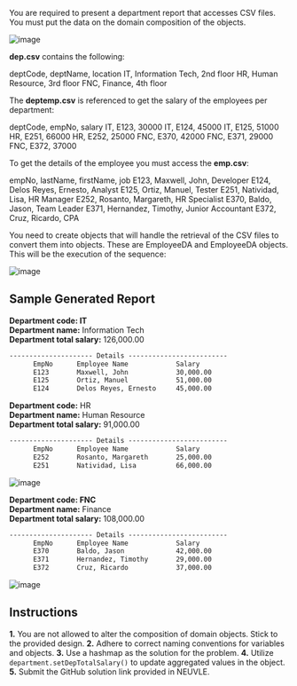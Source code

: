 You are required to present a department report that accesses CSV files. You must put the data on the domain composition of the objects.

![image](https://github.com/ArenJohnD/Lab-Assignment-5/assets/152838648/9c5997b7-4539-4cc2-be1d-8f301cea021c)

**dep.csv** contains the following:

deptCode, deptName, location
IT, Information Tech, 2nd floor
HR, Human Resource, 3rd floor
FNC, Finance, 4th floor

The **deptemp.csv** is referenced to get the salary  of the employees per department:

deptCode, empNo, salary
IT, E123, 30000
IT, E124, 45000
IT, E125, 51000
HR, E251, 66000
HR, E252, 25000
FNC, E370, 42000
FNC, E371, 29000
FNC, E372, 37000

To get the details of the employee you must access the **emp.csv**:

empNo, lastName, firstName, job
E123, Maxwell, John, Developer
E124, Delos Reyes, Ernesto, Analyst
E125, Ortiz, Manuel, Tester
E251, Natividad, Lisa, HR Manager
E252, Rosanto, Margareth, HR Specialist
E370, Baldo, Jason, Team Leader
E371, Hernandez, Timothy, Junior Accountant
E372, Cruz, Ricardo, CPA

You need to create objects that will handle the retrieval of the CSV files to convert them into objects.  These are EmployeeDA and EmployeeDA objects.  This will be the execution of the sequence:

![image](https://github.com/ArenJohnD/Lab-Assignment-5/assets/152838648/5d60205b-f5b5-438d-a3f9-66f864a84f3e)

## Sample Generated Report

**Department code: IT**  
**Department name:** Information Tech  
**Department total salary:** 126,000.00
```markdown
--------------------- Details -------------------------
      EmpNo      Employee Name            Salary
      E123       Maxwell, John            30,000.00
      E125       Ortiz, Manuel            51,000.00
      E124       Delos Reyes, Ernesto     45,000.00
```

**Department code:** HR  
**Department name:** Human Resource  
**Department total salary:** 91,000.00  
```markdown
--------------------- Details -------------------------
      EmpNo      Employee Name            Salary
      E252       Rosanto, Margareth       25,000.00
      E251       Natividad, Lisa          66,000.00
```
![image](https://github.com/ArenJohnD/Lab-Assignment-5/assets/152838648/a780bc45-5adb-4061-8e00-4ca62bb2a7f4)

**Department code: FNC**  
**Department name:** Finance  
**Department total salary:** 108,000.00
```markdown
--------------------- Details -------------------------
      EmpNo      Employee Name            Salary
      E370       Baldo, Jason             42,000.00
      E371       Hernandez, Timothy       29,000.00
      E372       Cruz, Ricardo            37,000.00
```
![image](https://github.com/ArenJohnD/Lab-Assignment-5/assets/152838648/e60b176a-0588-4b96-9956-f5586b17f4ac)


## Instructions
**1.** You are not allowed to alter the composition of domain objects. Stick to the provided design.
**2.** Adhere to correct naming conventions for variables and objects.
**3.** Use a hashmap as the solution for the problem.
**4.** Utilize `department.setDepTotalSalary()` to update aggregated values in the object.
**5.** Submit the GitHub solution link provided in NEUVLE.

